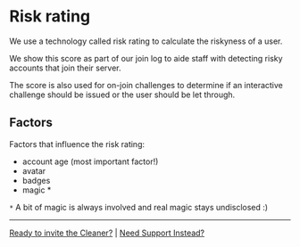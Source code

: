 
# Risk rating

We use a technology called risk rating to calculate the riskyness of a user.

We show this score as part of our join log to aide staff with detecting risky
accounts that join their server.

The score is also used for on-join challenges to determine if an interactive
challenge should be issued or the user should be let through.


## Factors

Factors that influence the risk rating:

- account age (most important factor!)
- avatar
- badges
- magic \*

`*` A bit of magic is always involved and real magic stays undisclosed :)


---

[Ready to invite the Cleaner?](/dash/) | [Need Support Instead?](/discord)
